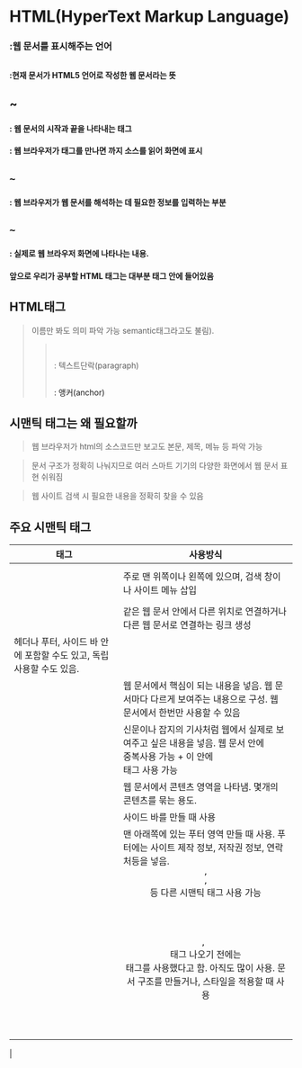 # HTML(HyperText Markup Language)
### :웹 문서를 표시해주는 언어

## <p><!DOCTYPE html></p>
#### :현재 문서가 HTML5 언어로 작성한 웹 문서라는 뜻

## <p><html>~</html></p>
#### : 웹 문서의 시작과 끝을 나타내는 태그
#### : 웹 브라우저가 <html> 태그를 만나면 </html>까지 소스를 읽어 화면에 표시

## <pre><code><head>~</head></code></pre>
#### : 웹 브라우저가 웹 문서를 해석하는 데 필요한 정보를 입력하는 부분

## <pre><code><body>~</body></code></pre>
#### : 실제로 웹 브라우저 화면에 나타나는 내용.
####   앞으로 우리가 공부할 HTML 태그는 대부분 <body> 태그 안에 들어있음

## HTML태그
> 이름만 봐도 의미 파악 가능 semantic태그라고도 불림).
> > <pre><code><p></code></pre> : 텍스트단락(paragraph)
> > <pre><code><a></code></pre> : 앵커(anchor)

## 시맨틱 태그는 왜 필요할까
> 웹 브라우저가 html의 소스코드만 보고도 본문, 제목, 메뉴 등 파악 가능

> 문서 구조가 정확히 나눠지므로 여러 스마트 기기의 다양한 화면에서 웹 문서 표현 쉬워짐

> 웹 사이트 검색 시 필요한 내용을 정확히 찾을 수 있음


## 주요 시맨틱 태그
|태그|사용방식|
|----|--------|
|<code><header></code>|주로 맨 위쪽이나 왼쪽에 있으며, 검색 창이나 사이트 메뉴 삽입|
|<code><nav></code>|같은 웹 문서 안에서 다른 위치로 연결하거나 다른 웹 문서로 연결하는 링크 생성
헤더나 푸터, 사이드 바 안에 포함할 수도 있고, 독립 사용할 수도 있음.|
|<code><main></code>|웹 문서에서 핵심이 되는 내용을 넣음. 웹 문서마다 다르게 보여주는 내용으로 구성. 웹 문서에서 한번만 사용할 수 있음|
|<code><article></code>|신문이나 잡지의 기사처럼 웹에서 실제로 보여주고 싶은 내용을 넣음. 웹 문서 안에 <article> 중복사용 가능 + 이 안에 <section>태그 사용 가능|
|<code><section></code>|웹 문서에서 콘텐츠 영역을 나타냄. 몇개의 콘텐츠를 묶는 용도.|
|<code><aside></code>| 사이드 바를 만들 때 사용|
|<code><footer></code>| 맨 아래쪽에 있는 푸터 영역 만들 때 사용. 푸터에는 사이트 제작 정보, 저작권 정보, 연락처등을 넣음. <code><header>,<section>,<article></code> 등 다른 시맨틱 태그 사용 가능|
|<code><div></code>|<code><header>, <section></code> 태그 나오기 전에는 <code><div></code>태그를 사용했다고 함. 아직도 많이 사용. 문서 구조를 만들거나, 스타일을 적용할 때 사용|
|
